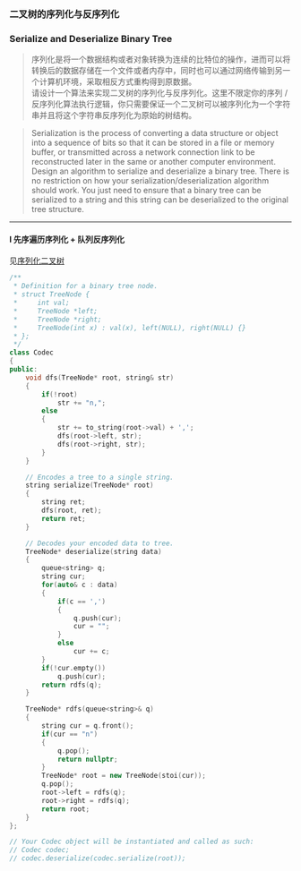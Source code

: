 ### 二叉树的序列化与反序列化
### Serialize and Deserialize Binary Tree

> 序列化是将一个数据结构或者对象转换为连续的比特位的操作，进而可以将转换后的数据存储在一个文件或者内存中，同时也可以通过网络传输到另一个计算机环境，采取相反方式重构得到原数据。  
> 请设计一个算法来实现二叉树的序列化与反序列化。这里不限定你的序列 / 反序列化算法执行逻辑，你只需要保证一个二叉树可以被序列化为一个字符串并且将这个字符串反序列化为原始的树结构。  

> Serialization is the process of converting a data structure or object into a sequence of bits so that it can be stored in a file or memory buffer, or transmitted across a network connection link to be reconstructed later in the same or another computer environment.  
> Design an algorithm to serialize and deserialize a binary tree. There is no restriction on how your serialization/deserialization algorithm should work. You just need to ensure that a binary tree can be serialized to a string and this string can be deserialized to the original tree structure.  

----------

#### I 先序遍历序列化 + 队列反序列化

见[序列化二叉树](./%23剑指offer%2037.%20序列化二叉树.md)  

```cpp
/**
 * Definition for a binary tree node.
 * struct TreeNode {
 *     int val;
 *     TreeNode *left;
 *     TreeNode *right;
 *     TreeNode(int x) : val(x), left(NULL), right(NULL) {}
 * };
 */
class Codec 
{
public:
    void dfs(TreeNode* root, string& str)
    {
        if(!root)
            str += "n,";
        else
        {
            str += to_string(root->val) + ',';
            dfs(root->left, str);
            dfs(root->right, str);
        }
    }

    // Encodes a tree to a single string.
    string serialize(TreeNode* root) 
    {
        string ret;
        dfs(root, ret);
        return ret;
    }

    // Decodes your encoded data to tree.
    TreeNode* deserialize(string data) 
    {
        queue<string> q;
        string cur;
        for(auto& c : data)
        {
            if(c == ',')
            {
                q.push(cur);
                cur = "";
            }
            else
                cur += c;
        }
        if(!cur.empty())
            q.push(cur);
        return rdfs(q);
    }

    TreeNode* rdfs(queue<string>& q)
    {
        string cur = q.front();
        if(cur == "n")
        {
            q.pop();
            return nullptr;
        }
        TreeNode* root = new TreeNode(stoi(cur));
        q.pop();
        root->left = rdfs(q);
        root->right = rdfs(q);
        return root;
    }
};

// Your Codec object will be instantiated and called as such:
// Codec codec;
// codec.deserialize(codec.serialize(root));
```
